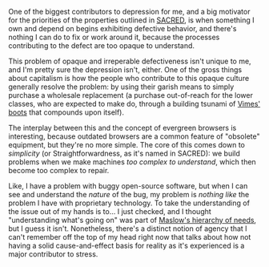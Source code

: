 One of the biggest contributors to depression for me, and a big motivator for the priorities of the properties outlined in [SACRED][], is when something I own and depend on begins exhibiting defective behavior, and there's nothing I can do to fix or work around it, because the processes contributing to the defect are too opaque to understand.

This problem of opaque and irreperable defectiveness isn't unique to me, and I'm pretty sure the depression isn't, either. One of the gross things about capitalism is how the people who contribute to this opaque culture generally resolve the problem: by using their garish means to simply purchase a wholesale replacement (a purchase out-of-reach for the lower classes, who are expected to make do, through a building tsunami of [Vimes' boots][] that compounds upon itself).

[SACRED]: https://github.com/stuartpb/sacred-tenets
[Vimes' boots]: https://en.wikipedia.org/wiki/Sam_Vimes#Boots_theory_of_socio-economic_unfairness

The interplay between this and the concept of evergreen browsers is interesting, because outdated browsers are a common feature of "obsolete" equipment, but they're no more simple. The core of this comes down to *simplicity* (or Straightforwardness, as it's named in SACRED): we build problems when we make machines *too complex to understand*, which then become too complex to repair.

Like, I have a problem with buggy open-source software, but when I can see and understand the *nature* of the bug, my problem is *nothing like* the problem I have with proprietary technology. To take the understanding of the issue out of my hands is to... I just checked, and I thought "understanding what's going on" was part of [Maslow's hierarchy of needs][], but I guess it isn't. Nonetheless, there's a distinct notion of agency that I can't remember off the top of my head right now that talks about how not having a solid cause-and-effect basis for reality as it's experienced is a major contributor to stress.

[Maslow's hierarchy of needs]: https://en.wikipedia.org/wiki/Maslow%27s_hierarchy_of_needs